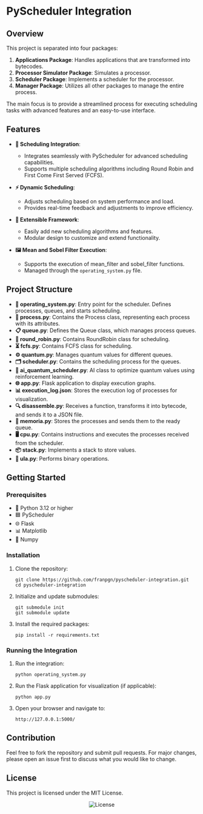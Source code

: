 

# PyScheduler Integration

## Overview

This project is separated into four packages:
1. **Applications Package**: Handles applications that are transformed into bytecodes.
2. **Processor Simulator Package**: Simulates a processor.
3. **Scheduler Package**: Implements a scheduler for the processor.
4. **Manager Package**: Utilizes all other packages to manage the entire process.

The main focus is to provide a streamlined process for executing scheduling tasks with advanced features and an easy-to-use interface.

## Features

- **🔄 Scheduling Integration**:
  - Integrates seamlessly with PyScheduler for advanced scheduling capabilities.
  - Supports multiple scheduling algorithms including Round Robin and First Come First Served (FCFS).

- **⚡ Dynamic Scheduling**:
  - Adjusts scheduling based on system performance and load.
  - Provides real-time feedback and adjustments to improve efficiency.

- **🔧 Extensible Framework**:
  - Easily add new scheduling algorithms and features.
  - Modular design to customize and extend functionality.

- **🖼️ Mean and Sobel Filter Execution**:
  - Supports the execution of mean_filter and sobel_filter functions.
  - Managed through the `operating_system.py` file.

## Project Structure

- **📂 operating_system.py**: Entry point for the scheduler. Defines processes, queues, and starts scheduling.
- **📄 process.py**: Contains the Process class, representing each process with its attributes.
- **📋 queue.py**: Defines the Queue class, which manages process queues.
- **🔄 round_robin.py**: Contains RoundRobin class for scheduling.
- **⏳ fcfs.py**: Contains FCFS class for scheduling.
- **⚙️ quantum.py**: Manages quantum values for different queues.
- **🗂️ scheduler.py**: Contains the scheduling process for the queues.
- **🧠 ai_quantum_scheduler.py**: AI class to optimize quantum values using reinforcement learning.
- **🌐 app.py**: Flask application to display execution graphs.
- **📊 execution_log.json**: Stores the execution log of processes for visualization.
- **🔍 disassemble.py**: Receives a function, transforms it into bytecode, and sends it to a JSON file.
- **💾 memoria.py**: Stores the processes and sends them to the ready queue.
- **🖥️ cpu.py**: Contains instructions and executes the processes received from the scheduler.
- **📦 stack.py**: Implements a stack to store values.
- **🔢 ula.py**: Performs binary operations.

## Getting Started

### Prerequisites

- 🐍 Python 3.12 or higher
- 🟦 PyScheduler
- 🌐 Flask
- 📊 Matplotlib
- 🔢 Numpy

### Installation

1. Clone the repository:
   ```
   git clone https://github.com/franpgn/pyscheduler-integration.git
   cd pyscheduler-integration
   ```

2. Initialize and update submodules:
   ```
   git submodule init
   git submodule update
   ```

3. Install the required packages:
   ```
   pip install -r requirements.txt
   ```

### Running the Integration

1. Run the integration:
   ```
   python operating_system.py
   ```

2. Run the Flask application for visualization (if applicable):
   ```
   python app.py
   ```

3. Open your browser and navigate to:
   ```
   http://127.0.0.1:5000/
   ```

## Contribution

Feel free to fork the repository and submit pull requests. For major changes, please open an issue first to discuss what you would like to change.

## License

This project is licensed under the MIT License.

<p align="center">
  <img alt="License" src="https://img.shields.io/static/v1?label=license&message=MIT&color=49AA26&labelColor=000000">
</p>
